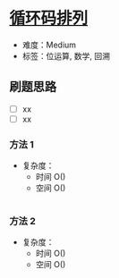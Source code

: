 # [循环码排列](https://leetcode-cn.com/problems/circular-permutation-in-binary-representation/)

- 难度：Medium
- 标签：位运算, 数学, 回溯

## 刷题思路

- [ ] xx
- [ ] xx

### 方法 1

- 复杂度：
    - 时间 O()
    - 空间 O()

``` js

```

### 方法 2

- 复杂度：
    - 时间 O()
    - 空间 O()

``` js

```

